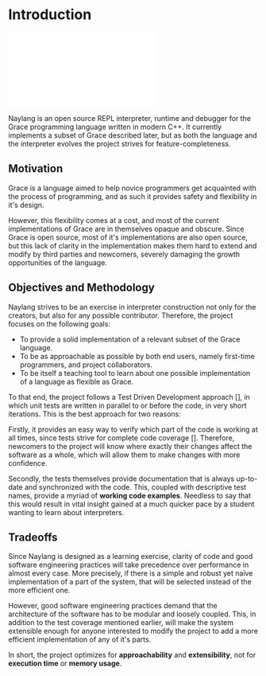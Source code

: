 Introduction
============

![Class Diagram](images/classdiag.pdf)

Naylang is an open source REPL interpreter, runtime and debugger for the Grace programming language written in modern C++.
It currently implements a subset of Grace described later, but as both the language and the interpreter evolves the project strives for feature-completeness.

Motivation
-------
Grace is a language aimed to help novice programmers get acquainted with the process of programming, and as such it provides safety and flexibility in it's design.

However, this flexibility comes at a cost, and most of the current implementations of Grace are in themselves opaque and obscure. Since Grace is open source, most of it's implementations are also open source, but this lack of clarity in the implementation makes them hard to extend and modify by third parties and newcomers, severely damaging the growth opportunities of the language.

Objectives and Methodology
-------
Naylang strives to be an exercise in interpreter construction not only for the creators, but also for any possible contributor. Therefore, the project focuses on the following goals:

- To provide a solid implementation of a relevant subset of the Grace language.
- To be as approachable as possible by both end users, namely first-time programmers, and project collaborators.
- To be itself a teaching tool to learn about one possible implementation of a language as flexible as Grace.

To that end, the project follows a Test Driven Development approach [], in which unit tests are written in parallel to or before the code, in very short iterations. This is the best approach for two reasons:

Firstly, it provides an easy way to verify which part of the code is working at all times, since tests strive for complete code coverage []. Therefore, newcomers to the project will know where exactly their changes affect the software as a whole, which will allow them to make changes with more confidence.

Secondly, the tests themselves provide documentation that is always up-to-date and synchronized with the code. This, coupled with descriptive test names, provide a myriad of **working code examples**. Needless to say that this would result in vital insight gained at a much quicker pace by a student wanting to learn about interpreters.

Tradeoffs
-------

Since Naylang is designed as a learning exercise, clarity of code and good software engineering practices will take precedence over performance in almost every case. More precisely, if there is a simple and robust yet naïve implementation of a part of the system, that will be selected instead of the more efficient one.

However, good software engineering practices demand that the architecture of the software has to be modular and loosely coupled. This, in addition to the test coverage mentioned earlier, will make the system extensible enough for anyone interested to modify the project to add a more efficient implementation of any of it's parts.

In short, the project optimizes for **approachability** and **extensibility**, not for **execution time** or **memory usage**.

